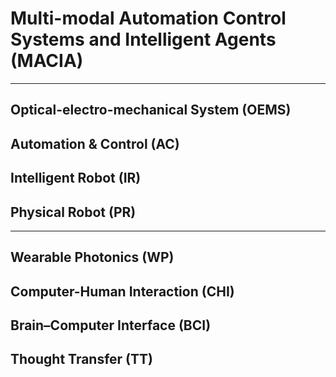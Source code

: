 # Multi-modal Automation Control Systems and Intelligent Agents (MACIA)

******

## Optical-electro-mechanical System (OEMS)

## Automation & Control (AC)

## Intelligent Robot (IR)

## Physical Robot (PR)

******

## Wearable Photonics (WP)

## Computer-Human Interaction (CHI)

## Brain–Computer Interface (BCI)

## Thought Transfer (TT)
